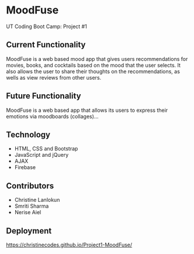 # MoodFuse
 UT Coding Boot Camp: Project #1 

## Current Functionality
MoodFuse is a web based mood app that gives users recommendations for movies, books, and cocktails based on the mood that the user selects. It also allows the user to share their thoughts on the recommendations, as wells as view reviews from other users.  

## Future Functionality
MoodFuse is a web based app that allows its users to express their emotions via moodboards (collages)... 

## Technology
* HTML, CSS and Bootstrap 
* JavaScript and jQuery
* AJAX
* Firebase


## Contributors
* Christine Lanlokun
* Smriti Sharma 
* Nerise Aiel


## Deployment
https://christinecodes.github.io/Project1-MoodFuse/
